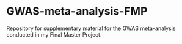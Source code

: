 # GWAS-meta-analysis-FMP
Repository for supplementary material for the GWAS meta-analysis conducted in my Final Master Project.
